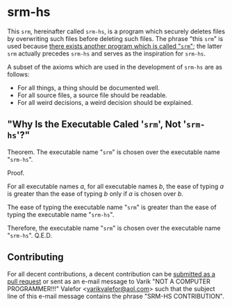 # srm-hs
This `srm`, hereinafter called `srm-hs`, is a program which securely deletes files by overwriting such files before deleting such files.  The phrase "this `srm`" is used because [there exists another program which is called "`srm`"](http://srm.sourceforge.net/); the latter `srm` actually precedes `srm-hs` and serves as the inspiration for `srm-hs`.

A subset of the axioms which are used in the development of `srm-hs` are as follows:
* For all things, a thing should be documented well.
* For all source files, a source file should be readable.
* For all weird decisions, a weird decision should be explained.

## "Why Is the Executable Caled '`srm`', Not '`srm-hs`'?"
Theorem.  The executable name "`srm`" is chosen over the executable name "`srm-hs`".

Proof.

For all executable names _a_, for all executable names _b_, the ease of typing _a_ is greater than the ease of typing _b_ only if _a_ is chosen over _b_.

The ease of typing the executable name "`srm`" is greater than the ease of typing the executable name "`srm-hs`".

Therefore, the executable name "`srm`" is chosen over the executable name "`srm-hs`".  Q.E.D. 

## Contributing
For all decent contributions, a decent contribution can be [submitted as a pull request](https://github.com/varikvalefor/srm-hs/pulls) or sent as an e-mail message to Varik "NOT A COMPUTER PROGRAMMER!!!" Valefor \<varikvalefor@aol.com\> such that the subject line of this e-mail message contains the phrase "SRM-HS CONTRIBUTION".
